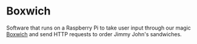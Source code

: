 Boxwich
=======

Software that runs on a Raspberry Pi to take user input through our magic [Boxwich](https://github.com/jonjonsonjr/boxwich) and send HTTP requests to order Jimmy John's sandwiches.
